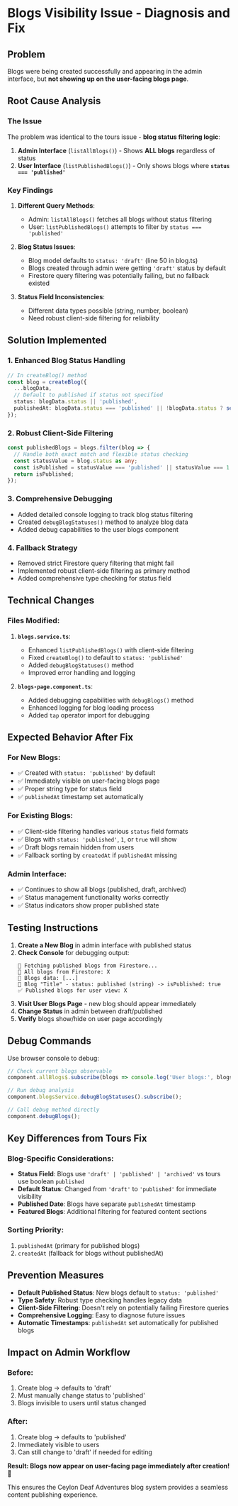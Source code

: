 # Blogs Visibility Issue - Diagnosis and Fix

## Problem
Blogs were being created successfully and appearing in the admin interface, but **not showing up on the user-facing blogs page**.

## Root Cause Analysis

### The Issue
The problem was identical to the tours issue - **blog status filtering logic**:

1. **Admin Interface** (`listAllBlogs()`) - Shows **ALL blogs** regardless of status
2. **User Interface** (`listPublishedBlogs()`) - Only shows blogs where **`status === 'published'`**

### Key Findings

1. **Different Query Methods**:
   - Admin: `listAllBlogs()` fetches all blogs without status filtering
   - User: `listPublishedBlogs()` attempts to filter by `status === 'published'`

2. **Blog Status Issues**:
   - Blog model defaults to `status: 'draft'` (line 50 in blog.ts)
   - Blogs created through admin were getting `'draft'` status by default
   - Firestore query filtering was potentially failing, but no fallback existed

3. **Status Field Inconsistencies**:
   - Different data types possible (string, number, boolean)
   - Need robust client-side filtering for reliability

## Solution Implemented

### 1. **Enhanced Blog Status Handling**
```typescript
// In createBlog() method
const blog = createBlog({
  ...blogData,
  // Default to published if status not specified
  status: blogData.status || 'published',
  publishedAt: blogData.status === 'published' || !blogData.status ? serverTimestamp() : null,
});
```

### 2. **Robust Client-Side Filtering**
```typescript
const publishedBlogs = blogs.filter(blog => {
  // Handle both exact match and flexible status checking
  const statusValue = blog.status as any;
  const isPublished = statusValue === 'published' || statusValue === 1 || statusValue === true;
  return isPublished;
});
```

### 3. **Comprehensive Debugging**
- Added detailed console logging to track blog status filtering
- Created `debugBlogStatuses()` method to analyze blog data
- Added debug capabilities to the user blogs component

### 4. **Fallback Strategy**
- Removed strict Firestore query filtering that might fail
- Implemented robust client-side filtering as primary method
- Added comprehensive type checking for status field

## Technical Changes

### Files Modified:

1. **`blogs.service.ts`**:
   - Enhanced `listPublishedBlogs()` with client-side filtering
   - Fixed `createBlog()` to default to `status: 'published'`
   - Added `debugBlogStatuses()` method
   - Improved error handling and logging

2. **`blogs-page.component.ts`**:
   - Added debugging capabilities with `debugBlogs()` method
   - Enhanced logging for blog loading process
   - Added `tap` operator import for debugging

## Expected Behavior After Fix

### For New Blogs:
- ✅ Created with `status: 'published'` by default
- ✅ Immediately visible on user-facing blogs page
- ✅ Proper string type for status field
- ✅ `publishedAt` timestamp set automatically

### For Existing Blogs:
- ✅ Client-side filtering handles various `status` field formats
- ✅ Blogs with `status: 'published'`, `1`, or `true` will show
- ✅ Draft blogs remain hidden from users
- ✅ Fallback sorting by `createdAt` if `publishedAt` missing

### Admin Interface:
- ✅ Continues to show all blogs (published, draft, archived)
- ✅ Status management functionality works correctly
- ✅ Status indicators show proper published state

## Testing Instructions

1. **Create a New Blog** in admin interface with published status
2. **Check Console** for debugging output:
   ```
   📝 Fetching published blogs from Firestore...
   📝 All blogs from Firestore: X
   📝 Blogs data: [...]
   📖 Blog "Title" - status: published (string) -> isPublished: true
   ✅ Published blogs for user view: X
   ```
3. **Visit User Blogs Page** - new blog should appear immediately
4. **Change Status** in admin between draft/published
5. **Verify** blogs show/hide on user page accordingly

## Debug Commands

Use browser console to debug:
```javascript
// Check current blogs observable
component.allBlogs$.subscribe(blogs => console.log('User blogs:', blogs));

// Run debug analysis  
component.blogsService.debugBlogStatuses().subscribe();

// Call debug method directly
component.debugBlogs();
```

## Key Differences from Tours Fix

### Blog-Specific Considerations:
- **Status Field**: Blogs use `'draft' | 'published' | 'archived'` vs tours use boolean `published`
- **Default Status**: Changed from `'draft'` to `'published'` for immediate visibility
- **Published Date**: Blogs have separate `publishedAt` timestamp
- **Featured Blogs**: Additional filtering for featured content sections

### Sorting Priority:
1. `publishedAt` (primary for published blogs)
2. `createdAt` (fallback for blogs without publishedAt)

## Prevention Measures

- **Default Published Status**: New blogs default to `status: 'published'`
- **Type Safety**: Robust type checking handles legacy data
- **Client-Side Filtering**: Doesn't rely on potentially failing Firestore queries
- **Comprehensive Logging**: Easy to diagnose future issues
- **Automatic Timestamps**: `publishedAt` set automatically for published blogs

## Impact on Admin Workflow

### Before:
1. Create blog → defaults to 'draft'
2. Must manually change status to 'published'
3. Blogs invisible to users until status changed

### After:
1. Create blog → defaults to 'published'
2. Immediately visible to users
3. Can still change to 'draft' if needed for editing

**Result: Blogs now appear on user-facing page immediately after creation!** 🎉

This ensures the Ceylon Deaf Adventures blog system provides a seamless content publishing experience.